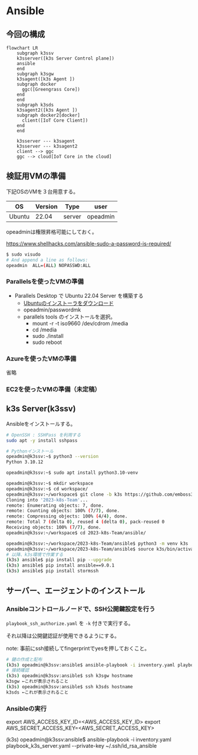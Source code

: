 # Ansible

## 今回の構成

```mermaid
flowchart LR
    subgraph k3ssv
    k3sserver([k3s Server Control plane])
    ansible
    end
    subgraph k3sgw
    k3sagent([k3s Agent ])
    subgraph docker
      ggc([Greengrass Core])
    end
    end
    subgraph k3sds
    k3sagent2([k3s Agent ])
    subgraph docker2[docker]
      client([IoT Core Client])
    end
    end
    
    k3sserver --- k3sagent
    k3sserver --- k3sagent2
    client --> ggc
    ggc --> cloud[IoT Core in the cloud]
```

## 検証用VMの準備

下記OSのVMを３台用意する。

|OS|Version|Type|user|
|-|-|-|-|
|Ubuntu| 22.04|server|opeadmin|

opeadminは権限昇格可能にしておく。

https://www.shellhacks.com/ansible-sudo-a-password-is-required/

```sh
$ sudo visudo
# And append a line as follows:
opeadmin  ALL=(ALL) NOPASSWD:ALL
```


### Parallelsを使ったVMの準備

- Parallels Desktop で Ubuntu 22.04 Server を構築する
  - [Ubuntuのインストーラをダウンロード](https://ubuntu.com/download/server/arm)
  - opeadmin/passwordmk
  - parallels tools のインストールを選択。
    - mount -r -t iso9660 /dev/cdrom /media
    - cd /media
    - sudo ./install
    - sudo reboot

### Azureを使ったVMの準備

省略

### EC2を使ったVMの準備（未定稿）

## k3s Server(k3ssv) 

Ansibleをインストールする。

```sh
# OpenSSH : SSHPass を利用する
sudo apt -y install sshpass

# Pythonインストール
opeadmin@k3ssv:~$ python3 --version
Python 3.10.12

opeadmin@k3ssv:~$ sudo apt install python3.10-venv

opeadmin@k3ssv:~$ mkdir workspace
opeadmin@k3ssv:~$ cd workspace/
opeadmin@k3ssv:~/workspace$ git clone -b k3s https://github.com/emboss369/2023-k8s-Team.git
Cloning into '2023-k8s-Team'...
remote: Enumerating objects: 7, done.
remote: Counting objects: 100% (7/7), done.
remote: Compressing objects: 100% (4/4), done.
remote: Total 7 (delta 0), reused 4 (delta 0), pack-reused 0
Receiving objects: 100% (7/7), done.
opeadmin@k3ssv:~/workspace$ cd 2023-k8s-Team/ansible/

opeadmin@k3ssv:~/workspace/2023-k8s-Team/ansible$ python3 -m venv k3s
opeadmin@k3ssv:~/workspace/2023-k8s-Team/ansible$ source k3s/bin/activate
# 以降、k3s環境で作業する
(k3s) ansible$ pip install pip --upgrade
(k3s) ansible$ pip install ansible==9.0.1
(k3s) ansible$ pip install stormssh

```

## サーバー、エージェントのインストール


### Ansibleコントロールノードで、SSH公開鍵設定を行う

```playbook_ssh_authorize.yaml``` を ```-k``` 付きで実行する。

それ以降は公開鍵認証が使用できるようにする。

note: 事前にssh接続してfingerprintでyesを押しておくこと。

```sh
# 鍵の作成と配布
(k3s) opeadmin@k3ssv:ansible$ ansible-playbook -i inventory.yaml playbook_ssh_authorize.yaml -k
# 接続確認
(k3s) opeadmin@k3ssv:ansible$ ssh k3sgw hostname
k3sgw ←これが表示されること
(k3s) opeadmin@k3ssv:ansible$ ssh k3sds hostname
k3sds ←これが表示されること
```

### Ansibleの実行

export AWS_ACCESS_KEY_ID=<AWS_ACCESS_KEY_ID>
export AWS_SECRET_ACCESS_KEY=<AWS_SECRET_ACCESS_KEY>

(k3s) opeadmin@k3ssv:ansible$ ansible-playbook -i inventory.yaml playbook_k3s_server.yaml --private-key ~/.ssh/id_rsa_ansible
